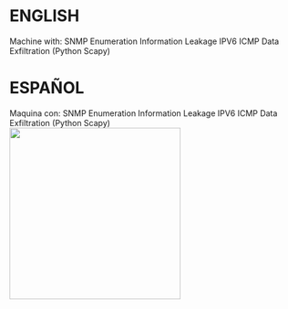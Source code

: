 # ENGLISH
Machine with:
SNMP Enumeration
Information Leakage
IPV6
ICMP Data Exfiltration (Python Scapy)
# ESPAÑOL
Maquina con:
SNMP Enumeration
Information Leakage
IPV6
ICMP Data Exfiltration (Python Scapy)
<br/>
<a href="#"><img src="https://external-content.duckduckgo.com/iu/?u=https%3A%2F%2Fmedia.giphy.com%2Fmedia%2FO6Nj8vl6f6KeA%2Fgiphy.gif&f=1&nofb=1" width="300"/></a>
